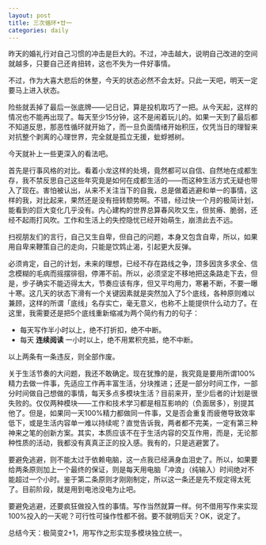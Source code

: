 ```yaml
---
layout: post
title: 三次循环•廿一
categories: daily
---
```


昨天的婚礼行对自己习惯的冲击是巨大的。不过，冲击越大，说明自己改进的空间就越多，只要自己还肯扭转，这也不失为一件好事情。

不过，作为大喜大悲后的休整，今天的状态必然不会太好。只此一天吧，明天一定要马上进入状态。

险些就丢掉了最后一张底牌——记日记，算是投机取巧了一把。从今天起，这样的情况也不能再出现了。每天至少15分钟，这不是闹着玩儿的。如果一天到了最后都不知道反思，那恶性循环就开始了，而一旦负面情绪开始积压，仅凭当日的理智来对抗整个剥离的心理世界，完全就是孤立无援，蚍蜉撼树。

今天就补上一些更深入的看法吧。

首先是行事风格的对比。看着小龙这样的处境，竟然都可以自信、自然地在成都生存，我不禁反思自己这些年究竟是如何在成都生活的——而这种生活方式无疑也带入了现在。害怕被认出，从来不关注当下的自我，总是做着逃避和单一的事情，这样的我，对比起来，果然还是没有扭转颓势啊。不错，经过快一个月的极简计划，能看到的巨大变化几乎没有。内心建构的世界总算春风吹又生，但贫瘠、脆弱，还经不起雨打风吹。工作和生活上的失控隐忧已经开始萌生，崩溃此去不远。

扫视朋友们的言行，自己又生自卑，但自己的问题，本身又包含自卑，所以，如果用自卑来鞭策自己的走向，只能是饮鸩止渴，引起更大反弹。

必须肯定，自己的计划，未来的理想，已经不存在路线之争，顶多因贪多求全、信念模糊的毛病而摇摆徘徊，停滞不前。所以，必须坚定不移地把这条路走下去，但是，步子确实不能迈得太大，节奏应该有序，但又平均用力，寒暑不断，不要一曝十寒。这几天的状态下滑有一个关键因素就是突然加入了5个底线，各种原则难以兼顾，这样的所谓「底线」名存实亡，毫无意义，也称不上能提供什么动力了。在这里，我需要还是把5个底线重新缩减为两个简约有力的句子：

- 每天写作半小时以上，绝不打折扣，绝不中断。
- 每天 __连续阅读__ 一小时以上，绝不用累积充抵，绝不中断。

以上两条有一条违反，则全部作废。

关于生活节奏的大问题，我还不敢确定。现在犹豫的是，我究竟是要用所谓100%精力去做一件事，先适应工作再丰富生活，分块推进；还是一部分时间工作，一部分时间做自己想做的事情，每天多点多模块生活？目前来开，至少后者的计划是很失败的。仅仅两种模块——工作和技术学习都是相互影响的（负面居多），别提其他了。但是，如果同一天100%精力都做同一件事，又是否会重复而疲倦导致效率低下，或是生活内容单一难以持续呢？直觉告诉我，两者都不完美，一定有第三种神来之笔的创新方案。其实，本质应该不在于生活内容的交互作用，而是，无论那种性质的活动，我都没有真真正正的投入感。我有的，只是逃避罢了。

要避免逃避，则不能太过于依赖电脑，这一点我已经满身血泪史了。所以，如果要给两条原则加上一个最终的保证，则是每天用电脑「冲浪」（纯输入）时间绝对不能超过一个小时。鉴于第二条原则才刚刚制定，所以这一条还是先不规定得太死了。目前阶段，就是用到电池没电为止吧。

要避免逃避，还要疯狂做投入性的事情。写作当然就算一样。何不借用写作来实现100%投入的一天呢？可行性可操作性都不弱。要不就明后天？OK，说定了。

总结今天：极简变2+1，用写作之形实现多模块独立统一。
